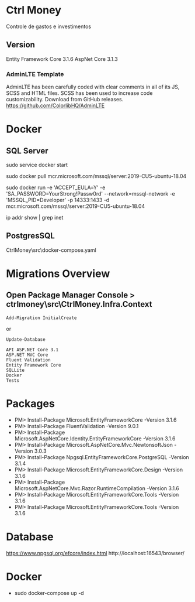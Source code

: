 # Ctrl Money
Controle de gastos e investimentos

## Version
Entity Framework Core 3.1.6
AspNet Core 3.1.3

### AdminLTE Template
AdminLTE has been carefully coded with clear comments in all of its JS, SCSS and HTML files. SCSS has been used to increase code customizability.
Download from GitHub releases.
https://github.com/ColorlibHQ/AdminLTE


# Docker
## SQL Server
sudo service docker start

sudo docker pull mcr.microsoft.com/mssql/server:2019-CU5-ubuntu-18.04

sudo docker run -e 'ACCEPT_EULA=Y' -e 'SA_PASSWORD=YourStrong!Passw0rd' --network=mssql-network -e 'MSSQL_PID=Developer' -p 14333:1433 -d mcr.microsoft.com/mssql/server:2019-CU5-ubuntu-18.04

ip addr show | grep inet

## PostgresSQL
CtrlMoney\src\docker-compose.yaml


# Migrations Overview

## Open Package Manager Console > ctrlmoney\src\CtrlMoney.Infra.Context

```Add-Migration InitialCreate```

or

```Update-Database```



    API ASP.NET Core 3.1
    ASP.NET MVC Core
    Fluent Validation
    Entity Framework Core
    SQLLite
    Docker
    Tests



# Packages
 - PM> Install-Package Microsoft.EntityFrameworkCore -Version 3.1.6
 - PM> Install-Package FluentValidation -Version 9.0.1
 - PM> Install-Package Microsoft.AspNetCore.Identity.EntityFrameworkCore -Version 3.1.6
 - PM> Install-Package Microsoft.AspNetCore.Mvc.NewtonsoftJson -Version 3.0.3
 - PM> Install-Package Npgsql.EntityFrameworkCore.PostgreSQL -Version 3.1.4
 - PM> Install-Package Microsoft.EntityFrameworkCore.Design -Version 3.1.6
 - PM> Install-Package Microsoft.AspNetCore.Mvc.Razor.RuntimeCompilation -Version 3.1.6
 - PM> Install-Package Microsoft.EntityFrameworkCore.Tools -Version 3.1.6
 - PM> Install-Package Microsoft.EntityFrameworkCore.Tools -Version 3.1.6

# Database
https://www.npgsql.org/efcore/index.html
http://localhost:16543/browser/

# Docker
 - sudo docker-compose up -d